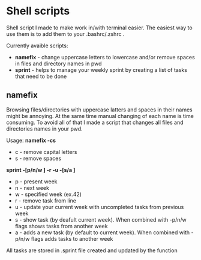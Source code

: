 # Shell scripts

Shell script I made to make work in/with terminal easier. The easiest way to use them is to add them to your .bashrc/.zshrc .

Currently avaible scripts:

 * **namefix** - change uppercase letters to lowercase and/or remove spaces in files and directory names in pwd </li>
 * **sprint** - helps to manage your weekly sprint by creating a list of tasks that need to be done </li>


## namefix

Browsing files/directories with uppercase latters and spaces in their names might be annoying. At the same time manual changing of each name is time consuming. To avoid all of that I made a script that changes all files and directories names in your pwd.

Usage:
**namefix -cs**
* c - remove capital letters
* s - remove spaces

**sprint -[p/n/w <week number>] -r <line> -u -[s/a <task>]**
* p - present week
* n - next week
* w - specified week (ex.42)
* r - remove task from line
* u - update your current week with uncompleted tasks from previous week
* s - show task (by deafult current week). When combined with -p/n/w flags shows tasks from another week
* a - adds a new task (by default to current week). When combined with -p/n/w flags adds tasks to another week

All tasks are stored in .sprint file created and updated by the function

